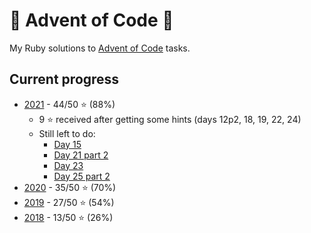 # 🎄 Advent of Code 🎄

My Ruby solutions to [Advent of Code](https://adventofcode.com) tasks.

## Current progress

* [2021](https://adventofcode/2021) - 44/50 ⭐ (88%)
  * 9 ⭐ received after getting some hints (days 12p2, 18, 19, 22, 24)
  * Still left to do:
    * [Day 15](https://adventofcode/2021/day/15)
    * [Day 21 part 2](https://adventofcode/2021/day/21#part2)
    * [Day 23](https://adventofcode/2021/day/23)
    * [Day 25 part 2](https://adventofcode/2021/day/25#part2)
* [2020](https://adventofcode/2020) - 35/50 ⭐ (70%)
* [2019](https://adventofcode/2019) - 27/50 ⭐ (54%)
* [2018](https://adventofcode/2018) - 13/50 ⭐ (26%)
